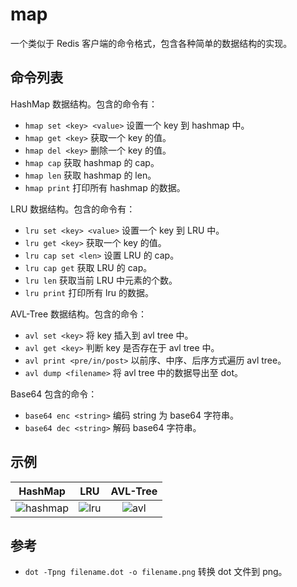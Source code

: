 # map

一个类似于 Redis 客户端的命令格式，包含各种简单的数据结构的实现。

## 命令列表

HashMap 数据结构。包含的命令有：

- `hmap set <key> <value>` 设置一个 key 到 hashmap 中。
- `hmap get <key>` 获取一个 key 的值。
- `hmap del <key>` 删除一个 key 的值。
- `hmap cap` 获取 hashmap 的 cap。
- `hmap len` 获取 hashmap 的 len。
- `hmap print` 打印所有 hashmap 的数据。

LRU 数据结构。包含的命令有：

- `lru set <key> <value>` 设置一个 key 到 LRU 中。
- `lru get <key>` 获取一个 key 的值。
- `lru cap set <len>` 设置 LRU 的 cap。
- `lru cap get` 获取 LRU 的 cap。
- `lru len` 获取当前 LRU 中元素的个数。
- `lru print` 打印所有 lru 的数据。

AVL-Tree 数据结构。包含的命令：

- `avl set <key>` 将 key 插入到 avl tree 中。
- `avl get <key>` 判断 key 是否存在于 avl tree 中。
- `avl print <pre/in/post>` 以前序、中序、后序方式遍历 avl tree。
- `avl dump <filename>` 将 avl tree 中的数据导出至 dot。

Base64 包含的命令：

- `base64 enc <string>` 编码 string 为 base64 字符串。
- `base64 dec <string>` 解码 base64 字符串。

## 示例

|HashMap|LRU|AVL-Tree|
|:---:|:---:|:---:|
|![hashmap](./image/hashmap.png)|![lru](./image/lru.png)|![avl](./image/avl.png)|

## 参考

- `dot -Tpng filename.dot -o filename.png` 转换 dot 文件到 png。
